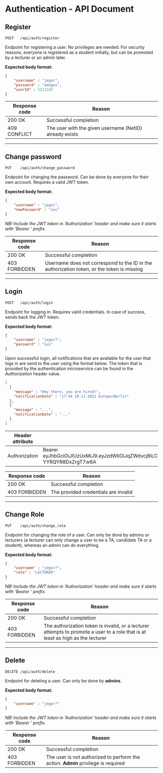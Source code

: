 # Authentication - API Document

## Register

```
POST   /api/auth/register
```

Endpoint for registering a user. No privileges are needed. For security reasons, everyone is registered as a student initially, but can be promoted by a lecturer or an admin later.

**Expected body format:**

```json
{
    "username" : "jegor",
    "password" : "amogus",
    "userId" : 5221334
}
```

| Response code | Reason                                                  |
| ------------- | ------------------------------------------------------- |
| 200 OK        | Successful completion                                   |
| 409 CONFLICT  | The user with the given username (NetID) already exists |

---

## Change password

```
PUT    /api/auth/change_password
```

Endpoint for changing the password. Can be done by everyone for their own account. Requires a valid JWT token.

**Expected body format:**

```json
{
    "username" : "jegor",
    "newPassword" : "sus"
}
```

_NB! Include the JWT token in &#39;Authorization&#39; header and make sure it starts with &#39;Bearer &#39; prefix._

| Response code | Reason                                                       |
| ------------- | ------------------------------------------------------------ |
| 200 OK        | Successful completion                                        |
| 403 FORBIDDEN | Username does not correspond to the ID in the authorization token, or the token is missing |

---

## Login

```
POST   /api/auth/login
```

Endpoint for logging in. Requires valid credentials. In case of success, sends back the JWT token.

**Expected body format:**

```json
{
    "username" : "jegor?",
    "password" : "sus"
}
```

Upon successful login, all notifications that are available for the user that logs in are send to the user using the format below. The token that is provided by the authentication microservice can be found in the *Authorization* header value.

```json
[
  {
    "message" : "Hey there, you are hired!",
    "notificationDate" : "17:54 10-12-2021 Europe/Berlin"
  },
  {
    "message" : "...",
    "notificationDate" : "..."
  }
]
```

| Header attribute | Value                                                        |
| ---------------- | ------------------------------------------------------------ |
| Authorization    | Bearer eyJhbGciOiJIUzUxMiJ9.eyJzdWIiOiJqZWdvcj8iLCJyb2xlIjoiU1RVREVOVCIsImlhdCI6MTYzODM2NzE5NCwiZXhwIjoxNjM4MzY3MTk0fQ.a0WJ2NbP4ytAtGpd5PlVU\_mvrEGLpcCxcCNYy8AgNom3IplBTViNZuP0WTgymhXJZU8k-YYRQYR8DxZrgT7w6A |

| Response code | Reason                               |
| ------------- | ------------------------------------ |
| 200 OK        | Successful completion                |
| 403 FORBIDDEN | The provided credentials are invalid |

---

## Change Role

```
PUT    /api/auth/change_role
```

Endpoint for changing the role of a user. Can only be done by admins or lecturers (a lecturer can only change a user to be a TA, candidate TA or a student), whereas an admin can do everything.

**Expected body format:**

```json
{
    "username" : "jegor?",
    "role" : "LECTURER"
}
```

_NB! Include the JWT token in &#39;Authorization&#39; header and make sure it starts with &#39;Bearer &#39; prefix._

| Response code | Reason                                                       |
| ------------- | ------------------------------------------------------------ |
| 200 OK        | Successful completion                                        |
| 403 FORBIDDEN | The authorization token is invalid, or a lecturer attempts to promote a user to a role that is at least as high as the lecturer |

---

## Delete

```
DELETE /api/auth/delete
```

Endpoint for deleting a user. Can only be done by **admins**.

**Expected body format:**

```json
{
    "username" : "jegor?"
}
```

_NB! Include the JWT token in &#39;Authorization&#39; header and make sure it starts with &#39;Bearer &#39; prefix._

| Response code | Reason                                                       |
| ------------- | ------------------------------------------------------------ |
| 200 OK        | Successful completion                                        |
| 403 FORBIDDEN | The user is not authorized to perform the action. **Admin** privilege is required |